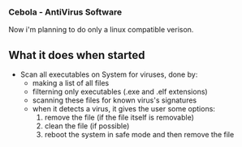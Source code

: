 ### Cebola - AntiVirus Software
Now i'm planning to do only a linux compatible verison.
## What it does when started
- Scan all executables on System for viruses, done by:
    - making a list of all files
    - filterning only executables (.exe and .elf extensions)
    - scanning these files for known virus's signatures
    - when it detects a virus, it gives the user some options:
        1. remove the file (if the file itself is removable)
        2. clean the file (if possible)
        3. reboot the system in safe mode and then remove the file

